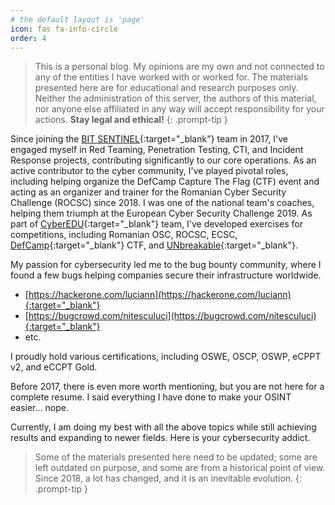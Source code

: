 ```yaml
---
# the default layout is 'page'
icon: fas fa-info-circle
order: 4
---
```

> This is a personal blog. My opinions are my own and not connected to any of the entities I have worked with or worked for. The materials presented here are for educational and research purposes only. Neither the administration of this server, the authors of this material, nor anyone else affiliated in any way will accept responsibility for your actions. **Stay legal and ethical!**
{: .prompt-tip }

Since joining the [BIT SENTINEL](https://bit-sentinel.com/){:target="_blank"} team in 2017, I've engaged myself in Red Teaming, Penetration Testing, CTI, and Incident Response projects, contributing significantly to our core operations. As an active contributor to the cyber community, I've played pivotal roles, including helping organize the DefCamp Capture The Flag (CTF) event and acting as an organizer and trainer for the Romanian Cyber Security Challenge (ROCSC) since 2018. I was one of the national team's coaches, helping them triumph at the European Cyber Security Challenge 2019. As part of [CyberEDU](https://cyber-edu.co/){:target="_blank"} team, I've developed exercises for competitions, including Romanian OSC, ROCSC, ECSC, [DefCamp](https://def.camp/){:target="_blank"} CTF, and [UNbreakable](https://unbreakable.ro/){:target="_blank"}.

My passion for cybersecurity led me to the bug bounty community, where I found a few bugs helping companies secure their infrastructure worldwide. 

- [https://hackerone.com/luciann](https://hackerone.com/luciann){:target="_blank"}
- [https://bugcrowd.com/nitesculuci](https://bugcrowd.com/nitesculuci){:target="_blank"}
- etc.

I proudly hold various certifications, including OSWE, OSCP, OSWP, eCPPT v2, and eCCPT Gold.

Before 2017, there is even more worth mentioning, but you are not here for a complete resume. I said everything I have done to make your OSINT easier... nope.

Currently, I am doing my best with all the above topics while still achieving results and expanding to newer fields. Here is your cybersecurity addict.

> Some of the materials presented here need to be updated; some are left outdated on purpose, and some are from a historical point of view. Since 2018, a lot has changed, and it is an inevitable evolution.
{: .prompt-tip }


